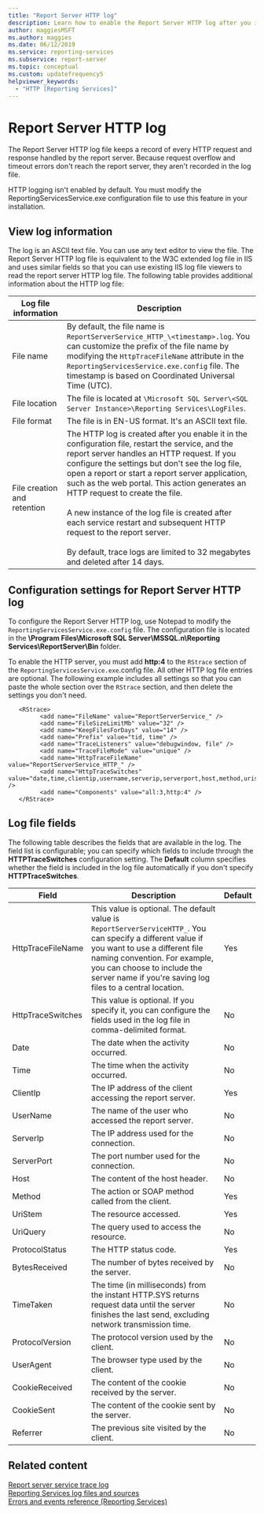 ```yaml
---
title: "Report Server HTTP log"
description: Learn how to enable the Report Server HTTP log after you install Reporting Services. This feature logs every HTTP request and response a report server handles.
author: maggiesMSFT
ms.author: maggies
ms.date: 06/12/2019
ms.service: reporting-services
ms.subservice: report-server
ms.topic: conceptual
ms.custom: updatefrequency5
helpviewer_keywords:
  - "HTTP [Reporting Services]"
---
```

# Report Server HTTP log
  The Report Server HTTP log file keeps a record of every HTTP request and response handled by the report server. Because request overflow and timeout errors don't reach the report server, they aren't recorded in the log file.  
  
 HTTP logging isn't enabled by default. You must modify the ReportingServicesService.exe configuration file to use this feature in your installation.  
  
## View log information  
 The log is an ASCII text file. You can use any text editor to view the file. The Report Server HTTP log file is equivalent to the W3C extended log file in IIS and uses similar fields so that you can use existing IIS log file viewers to read the report server HTTP log file. The following table provides additional information about the HTTP log file:  
  
|Log file information|Description|  
|-|-|  
|File name|By default, the file name is `ReportServerService_HTTP_\<timestamp>.log`. You can customize the prefix of the file name by modifying the `HttpTraceFileName` attribute in the `ReportingServicesService.exe.config` file. The timestamp is based on Coordinated Universal Time (UTC).|  
|File location|The file is located at `\Microsoft SQL Server\<SQL Server Instance>\Reporting Services\LogFiles`.|  
|File format|The file is in EN-US format. It's an ASCII text file.|  
|File creation and retention|The HTTP log is created after you enable it in the configuration file, restart the service, and the report server handles an HTTP request. If you configure the settings but don't see the log file, open a report or start a report server application, such as the web portal. This action generates an HTTP request to create the file.<br /><br /> A new instance of the log file is created after each service restart and subsequent HTTP request to the report server.<br /><br /> By default, trace logs are limited to 32 megabytes and deleted after 14 days.|  
  
## Configuration settings for Report Server HTTP log  
 To configure the Report Server HTTP log, use Notepad to modify the `ReportingServicesService.exe.config` file. The configuration file is located in the **\Program Files\Microsoft SQL Server\MSSQL.n\Reporting Services\ReportServer\Bin** folder.  
  
 To enable the HTTP server, you must add **http:4** to the `RStrace` section of the `ReportingServicesService.exe`.config file. All other HTTP log file entries are optional. The following example includes all settings so that you can paste the whole section over the `RStrace` section, and then delete the settings you don't need.
  
```  
   <RStrace>  
         <add name="FileName" value="ReportServerService_" />  
         <add name="FileSizeLimitMb" value="32" />  
         <add name="KeepFilesForDays" value="14" />  
         <add name="Prefix" value="tid, time" />  
         <add name="TraceListeners" value="debugwindow, file" />  
         <add name="TraceFileMode" value="unique" />  
         <add name="HttpTraceFileName" value="ReportServerService_HTTP_" />  
         <add name="HttpTraceSwitches" value="date,time,clientip,username,serverip,serverport,host,method,uristem,uriquery,protocolstatus,bytesreceived,timetaken,protocolversion,useragent,cookiereceived,cookiesent,referrer" />  
         <add name="Components" value="all:3,http:4" />  
   </RStrace>  
```  
  
## Log file fields  
 The following table describes the fields that are available in the log. The field list is configurable; you can specify which fields to include through the **HTTPTraceSwitches** configuration setting. The **Default** column specifies whether the field is included in the log file automatically if you don't specify **HTTPTraceSwitches**.  
  
|Field|Description|Default|  
|-----------|-----------------|-------------|  
|HttpTraceFileName|This value is optional. The default value is `ReportServerServiceHTTP_`. You can specify a different value if you want to use a different file naming convention. For example, you can choose to include the server name if you're saving log files to a central location.|Yes|  
|HttpTraceSwitches|This value is optional. If you specify it, you can configure the fields used in the log file in comma-delimited format.|No|  
|Date|The date when the activity occurred.|No|  
|Time|The time when the activity occurred.|No|  
|ClientIp|The IP address of the client accessing the report server.|Yes|  
|UserName|The name of the user who accessed the report server.|No|  
|ServerIp|The IP address used for the connection.|No|  
|ServerPort|The port number used for the connection.|No|  
|Host|The content of the host header.|No|  
|Method|The action or SOAP method called from the client.|Yes|  
|UriStem|The resource accessed.|Yes|  
|UriQuery|The query used to access the resource.|No|  
|ProtocolStatus|The HTTP status code.|Yes|  
|BytesReceived|The number of bytes received by the server.|No|  
|TimeTaken|The time (in milliseconds) from the instant HTTP.SYS returns request data until the server finishes the last send, excluding network transmission time.|No|  
|ProtocolVersion|The protocol version used by the client.|No|  
|UserAgent|The browser type used by the client.|No|  
|CookieReceived|The content of the cookie received by the server.|No|  
|CookieSent|The content of the cookie sent by the server.|No|  
|Referrer|The previous site visited by the client.|No|  
  
## Related content  
 [Report server service trace log](../../reporting-services/report-server/report-server-service-trace-log.md)   
 [Reporting Services log files and sources](../../reporting-services/report-server/reporting-services-log-files-and-sources.md)   
 [Errors and events reference &#40;Reporting Services&#41;](../../reporting-services/troubleshooting/errors-and-events-reference-reporting-services.md)  
  
